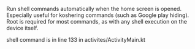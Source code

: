 Run shell commands automatically when the home screen is opened.
Especially useful for koshering commands (such as Google play hiding).
Root is required for most commands, as with any shell execution on the device itself.

shell command is in line 133 in activites/ActivityMain.kt
